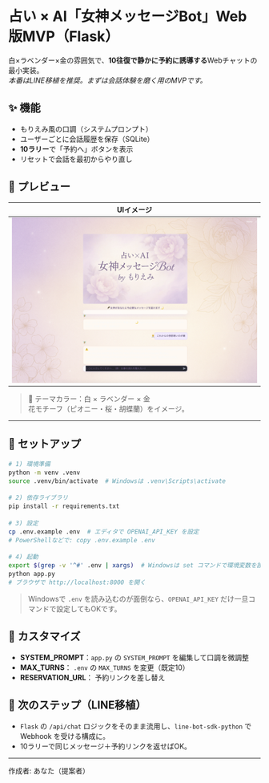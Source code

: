 # 占い × AI「女神メッセージBot」Web版MVP（Flask）

白×ラベンダー×金の雰囲気で、**10往復で静かに予約に誘導する**Webチャットの最小実装。  
*本番はLINE移植を推奨。まずは会話体験を磨く用のMVPです。*

## ✨ 機能
- もりえみ風の口調（システムプロンプト）
- ユーザーごとに会話履歴を保存（SQLite）
- **10ラリー**で「予約へ」ボタンを表示
- リセットで会話を最初からやり直し

## 🌼 プレビュー

| UIイメージ |
|:--:|
| ![App Screenshot](emi.png) |

> 🎨 テーマカラー：白 × ラベンダー × 金  
> 花モチーフ（ピオニー・桜・胡蝶蘭）をイメージ。

---

## 🧰 セットアップ
```bash
# 1) 環境準備
python -m venv .venv
source .venv/bin/activate  # Windowsは .venv\Scripts\activate

# 2) 依存ライブラリ
pip install -r requirements.txt

# 3) 設定
cp .env.example .env  # エディタで OPENAI_API_KEY を設定
# PowerShellなどで: copy .env.example .env

# 4) 起動
export $(grep -v '^#' .env | xargs)  # Windowsは set コマンドで環境変数を設定
python app.py
# ブラウザで http://localhost:8000 を開く
```

> Windowsで `.env` を読み込むのが面倒なら、`OPENAI_API_KEY` だけ一旦コマンドで設定してもOKです。

## 🧠 カスタマイズ
- **SYSTEM_PROMPT**：`app.py` の `SYSTEM_PROMPT` を編集して口調を微調整
- **MAX_TURNS**： `.env` の `MAX_TURNS` を変更（既定10）
- **RESERVATION_URL**： 予約リンクを差し替え

## 🚀 次のステップ（LINE移植）
- `Flask` の `/api/chat` ロジックをそのまま流用し、`line-bot-sdk-python` で Webhook を受ける構成に。  
- 10ラリーで同じメッセージ＋予約リンクを返せばOK。

---

作成者: あなた（提案者）
